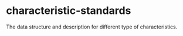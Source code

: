 # characteristic-standards
The data structure and description for different type of characteristics. 
